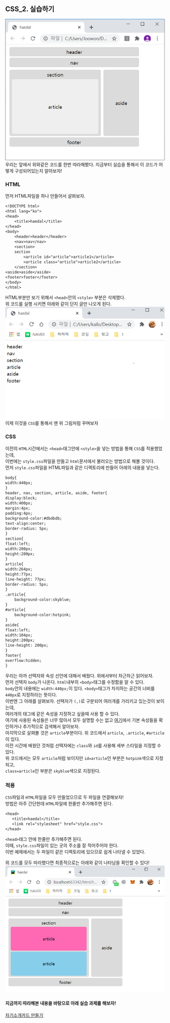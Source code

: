## CSS_2. 실습하기
![html구조](../statics/classdata/html/html_structure.png)  
우리는 앞에서 위와같은 코드를 한번 따라해봤다.
지금부터 실습을 통해서 이 코드가 어떻게 구성되어있는지 알아보자!

### HTML
먼저 HTML파일을 하나 만들어서 살펴보자.  
```
<!DOCTYPE html>
<html lang="ko">
<head>
    <title>haedal</title>
</head>
<body>
    <header>header</header>
    <nav>nav</nav>
    <section>
    section
        <article id="article">article1</article>
        <article class="article">article2</article>
    </section>
<aside>aside</aside>
<footer>footer</footer>
</body>
</html>
```  

HTML부분만 보기 위해서 `<head>`안의 `<style>` 부분은 삭제했다.  
위 코드를 실행 시키면 아래와 같이 단지 글만 나오게 된다.  
![sementic_html](../statics/classdata/css/sementic_html.PNG)   
이제 이것을 `CSS`를 통해서 맨 위 그림처럼 꾸며보자  
### CSS
이전의 `HTML`시간에서는 `<head>`태그안에 `<style>`을 넣는 방법을 통해 `CSS`를 적용했었는데,  
이번에는 `style.css`파일을 만들고 `html`문서에서 불러오는 방법으로 해볼 것이다.  
먼저 `style.css`파일을 HTML파일과 같은 디렉토리에 만들어 아래의 내용을 넣는다.  
```
body{
width:440px;
}
header, nav, section, article, aside, footer{
display:block; 
width:400px; 
margin:4px; 
padding:4px; 
background-color:#dbdbdb; 
text-align:center; 
border-radius: 5px;
}
section{
float:left; 
width:280px; 
height:200px;
}
article{
width:264px; 
height:77px; 
line-height: 77px; 
border-radius: 5px;
}
.article{
    background-color:skyblue;
}
#article{
    background-color:hotpink;
}
aside{
float:left; 
width:104px; 
height:200px; 
line-height: 200px;
}
footer{
overflow:hidden;
}
```  

우리는 아까 선택자와 속성 선언에 대해서 배웠다. 위에서부터 차근차근 읽어보자.  
먼저 선택자 `body`가 나온다. `html`내부의 `<body>`태그를 수정함을 알 수 있다.  
`body`안의 내용에는 `width:440px;`이 있다. `<body>`태그가 차지하는 공간의 너비를 `440px`로 지정하라는 뜻이다.  
이번엔 그 아래를 살펴보자. 선택자가 `(,)`로 구분되어 여러개를 가리키고 있는것이 보이는데,  
여러개의 태그에 같은 속성을 지정하고 싶을때 사용 할 수 있다.  
여기에 사용된 속성들은 너무 많아서 모두 설명할 수는 없고 [여기](http://web.simmons.edu/~grabiner/comm244/weekthree/css-basic-properties.html)에서 기본 속성들을 확인하거나 추가적으로 검색해서 알아보자.  
마지막으로 살펴볼 것은 `article`부분이다. 위 코드에서 `article`, `.article`, `#article`이 있다.  
이전 시간에 배웠던 것처럼 선택자에는 `class`와 `id`를 사용해 세부 스타일을 지정할 수 있다.  
위 코드에서는 모두 `article`처럼 보이지만 `id=article`인 부분은 `hotpink`색으로 지정되고,  
`class=article`인 부분은 `skyblue`색으로 지정된다.  

### 적용
 `CSS`파일과 `HTML`파일을 모두 만들었으므로 두 파일을 연결해보자!  
 방법은 아주 간단한데 `HTML`파일에 한줄만 추가해주면 된다.  
 ```buildoutcfg
<head>
    <title>haedal</title>
    <link rel="stylesheet" href="style.css">
</head>
```  
`<head>`태그 안에 한줄만 추가해주면 된다.  
이때, `style.css`파일이 있는 곳의 주소를 잘 적어주어야 한다.  
이번 예제에서는 두 파일이 같은 디렉토리에 있으므로 쉽게 나타낼 수 있었다.  


위 코드를 모두 따라했다면 최종적으로는 아래와 같이 나타남을 확인할 수 있다!  
![sementic](../statics/classdata/css/sementic2.PNG)  


#### 지금까지 따라해본 내용을 바탕으로 아래 실습 과제를 해보자!
[자기소개카드 만들기](https://github.com/haedal-with-knu/instuctorTraining/blob/master/challenge/A.HTML_CSS_mycard.md)